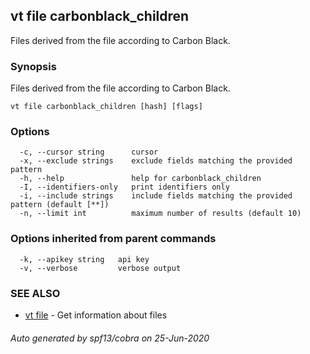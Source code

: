 ## vt file carbonblack_children

Files derived from the file according to Carbon Black.

### Synopsis

Files derived from the file according to Carbon Black.

```
vt file carbonblack_children [hash] [flags]
```

### Options

```
  -c, --cursor string      cursor
  -x, --exclude strings    exclude fields matching the provided pattern
  -h, --help               help for carbonblack_children
  -I, --identifiers-only   print identifiers only
  -i, --include strings    include fields matching the provided pattern (default [**])
  -n, --limit int          maximum number of results (default 10)
```

### Options inherited from parent commands

```
  -k, --apikey string   api key
  -v, --verbose         verbose output
```

### SEE ALSO

* [vt file](vt_file.md)	 - Get information about files

###### Auto generated by spf13/cobra on 25-Jun-2020

